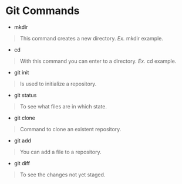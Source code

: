 # Git Commands

- mkdir 
>This command creates a new directory. *Ex.* mkdir example.

- cd
>With this command you can enter to a directory. *Ex.* cd example.

- git init
>Is used to initialize a repository.

- git status
>To see what files are in which state.

- git clone
>Command to clone an existent repository.

- git add
>You can add a file to a repository.

- git diff
>To see the changes not yet staged.

